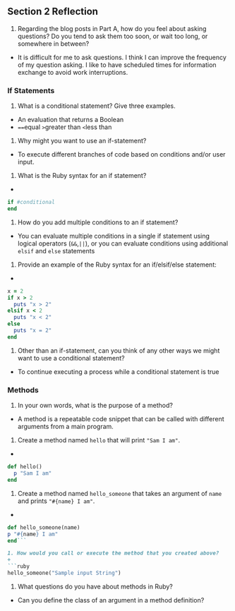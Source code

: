 ## Section 2 Reflection

1. Regarding the blog posts in Part A, how do you feel about asking questions? Do you tend to ask them too soon, or wait too long, or somewhere in between?
+ It is difficult for me to ask questions. I think I can improve the frequency of my question asking. I like to have scheduled times for information exchange to avoid work interruptions.

### If Statements

1. What is a conditional statement? Give three examples.
+ An evaluation that returns a Boolean
+ `==`equal `>`greater than `<`less than

1. Why might you want to use an if-statement?
+ To execute different branches of code based on conditions and/or user input.

1. What is the Ruby syntax for an if statement?
+
```ruby
if #conditional
end
```
1. How do you add multiple conditions to an if statement?
+ You can evaluate multiple conditions in a single if statement using logical
operators (`&&`,`||`), or you can evaluate conditions using additional `elsif` and
`else` statements
1. Provide an example of the Ruby syntax for an if/elsif/else statement:
+
```ruby
x = 2
if x > 2
  puts "x > 2"
elsif x < 2
  puts "x < 2"
else
  puts "x = 2"
end
```

1. Other than an if-statement, can you think of any other ways we might want to use a conditional statement?
+ To continue executing a process while a conditional statement is true
### Methods

1. In your own words, what is the purpose of a method?
+ A method is a repeatable code snippet that can be called with different arguments from a main program.
1. Create a method named `hello` that will print `"Sam I am"`.
+
```ruby
def hello()
  p "Sam I am"
end
```
1. Create a method named `hello_someone` that takes an argument of `name` and prints `"#{name} I am"`.
+
```ruby
def hello_someone(name)
p "#{name} I am"
end```

1. How would you call or execute the method that you created above?
+
```ruby
hello_someone("Sample input String")
```
1. What questions do you have about methods in Ruby?
+ Can you define the class of an argument in a method definition?
